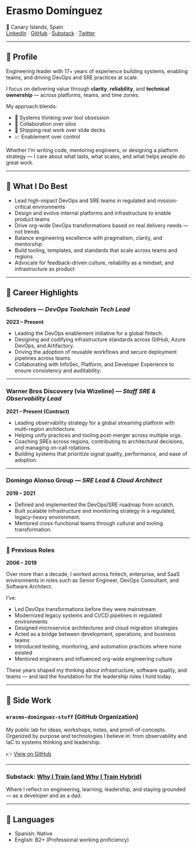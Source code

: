 # Erasmo Domínguez

📍 Canary Islands, Spain  
[LinkedIn](https://www.linkedin.com/in/erasmodominguez/) · [GitHub](https://github.com/erasmolpa) · [Substack](https://erasmodominguez.substack.com) · [Twitter](https://twitter.com/erasmolpa)

---

## 🧠 Profile

Engineering leader with 17+ years of experience building systems, enabling teams, and driving DevOps and SRE practices at scale.

I focus on delivering value through **clarity**, **reliability**, and **technical ownership** — across platforms, teams, and time zones.

My approach blends:

- 🧠 Systems thinking over tool obsession  
- 🤝 Collaboration over silos  
- 🚢 Shipping real work over slide decks  
- 📈 Enablement over control  

Whether I’m writing code, mentoring engineers, or designing a platform strategy — I care about what lasts, what scales, and what helps people do great work.

---

## 🚀 What I Do Best

- Lead high-impact DevOps and SRE teams in regulated and mission-critical environments  
- Design and evolve internal platforms and infrastructure to enable product teams  
- Drive org-wide DevOps transformations based on real delivery needs — not trends  
- Balance engineering excellence with pragmatism, clarity, and mentorship  
- Build tooling, templates, and standards that scale across teams and regions  
- Advocate for feedback-driven culture, reliability as a mindset, and infrastructure as product

---

## 👣 Career Highlights

### Schroders — *DevOps Toolchain Tech Lead*  
**2023 – Present**

- Leading the DevOps enablement initiative for a global fintech.  
- Designing and codifying infrastructure standards across GitHub, Azure DevOps, and Artifactory.  
- Driving the adoption of reusable workflows and secure deployment pipelines across teams.  
- Collaborating with InfoSec, Platform, and Developer Experience to ensure consistency and auditability.

---

### Warner Bros Discovery (via Wizeline) — *Staff SRE & Observability Lead*  
**2021 – Present (Contract)**

- Leading observability strategy for a global streaming platform with multi-region architecture.  
- Helping unify practices and tooling post-merger across multiple orgs.  
- Coaching SREs across regions, contributing to architectural decisions, and managing on-call rotations.  
- Building systems that prioritize signal quality, performance, and ease of adoption.

---

### Domingo Alonso Group — *SRE Lead & Cloud Architect*  
**2019 – 2021**

- Defined and implemented the DevOps/SRE roadmap from scratch.  
- Built scalable infrastructure and monitoring strategy in a regulated, legacy-heavy environment.  
- Mentored cross-functional teams through cultural and tooling transformation.

---

### 🧩 Previous Roles  
**2006 – 2019**

Over more than a decade, I worked across fintech, enterprise, and SaaS environments in roles such as Senior Engineer, DevOps Consultant, and Software Architect.

I’ve:

- Led DevOps transformations before they were mainstream  
- Modernized legacy systems and CI/CD pipelines in regulated environments  
- Designed microservice architectures and cloud migration strategies  
- Acted as a bridge between development, operations, and business teams  
- Introduced testing, monitoring, and automation practices where none existed  
- Mentored engineers and influenced org-wide engineering culture

These years shaped my thinking about infrastructure, software quality, and teams — and laid the foundation for the leadership roles I hold today.

---

## 🧭 Side Work

### `erasmo-dominguez-stuff` (GitHub Organization)  
My public lab for ideas, workshops, notes, and proof-of-concepts.  
Organized by purpose and technologies I believe in: from observability and IaC to systems thinking and leadership.

👉 [View on GitHub](https://github.com/erasmo-dominguez-stuff)

---

### Substack: [**Why I Train (and Why I Train Hybrid)**](https://erasmodominguez.substack.com/p/why-i-train-and-why-i-train-hybrid)  
Where I reflect on engineering, learning, leadership, and staying grounded — as a developer and as a dad.

---

## 💬 Languages

- Spanish: Native  
- English: B2+ (Professional working proficiency)
